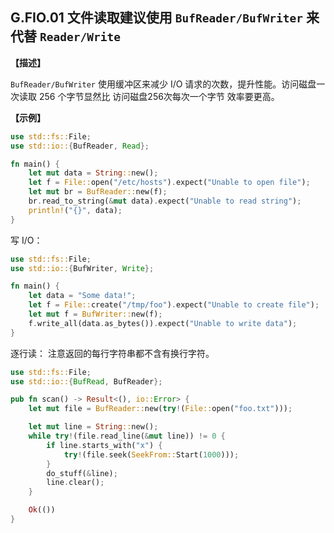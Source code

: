 ## G.FIO.01  文件读取建议使用 `BufReader/BufWriter` 来代替 `Reader/Write`

**【描述】**

`BufReader/BufWriter` 使用缓冲区来减少 I/O 请求的次数，提升性能。访问磁盘一次读取 256 个字节显然比 访问磁盘256次每次一个字节 效率要更高。

**【示例】**

```rust
use std::fs::File;
use std::io::{BufReader, Read};

fn main() {
    let mut data = String::new();
    let f = File::open("/etc/hosts").expect("Unable to open file");
    let mut br = BufReader::new(f);
    br.read_to_string(&mut data).expect("Unable to read string");
    println!("{}", data);
}
```

写 I/O：

```rust
use std::fs::File;
use std::io::{BufWriter, Write};

fn main() {
    let data = "Some data!";
    let f = File::create("/tmp/foo").expect("Unable to create file");
    let mut f = BufWriter::new(f);
    f.write_all(data.as_bytes()).expect("Unable to write data");
}
```

逐行读： 注意返回的每行字符串都不含有换行字符。

```rust
use std::fs::File;
use std::io::{BufRead, BufReader};

pub fn scan() -> Result<(), io::Error> {
    let mut file = BufReader::new(try!(File::open("foo.txt")));

    let mut line = String::new();
    while try!(file.read_line(&mut line)) != 0 {
        if line.starts_with("x") {
            try!(file.seek(SeekFrom::Start(1000)));
        }
        do_stuff(&line);
        line.clear();
    }

    Ok(())
}
```
